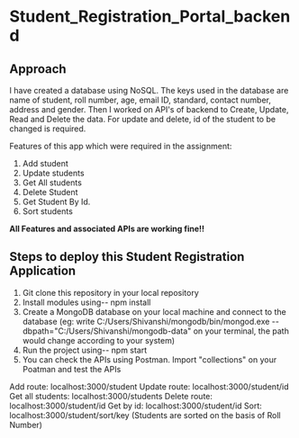# Student_Registration_Portal_backend

## Approach

I have created a database using NoSQL. The keys used in the database are name of student, roll number, age, email ID, standard, contact number, address and gender. Then I worked on API's of backend to Create, Update, Read and Delete the data. For update and delete, id of the student to be changed is required.

Features of this app which were required in the assignment:

1. Add student
2. Update students
3. Get All students
4. Delete Student
5. Get Student By Id.
6. Sort students

**All Features and associated APIs are working fine!!**

## Steps to deploy this Student Registration Application

1. Git clone this repository in your local repository
2. Install modules using-- npm install
3. Create a MongoDB database on your local machine and connect to the database 
   (eg: write C:/Users/Shivanshi/mongodb/bin/mongod.exe --dbpath="C:/Users/Shivanshi/mongodb-data" on your terminal, the path would change according to your system)
4. Run the project using-- npm start
5. You can check the APIs using Postman. Import "collections" on your Poatman and test the APIs

Add route: localhost:3000/student
Update route: localhost:3000/student/id
Get all students: localhost:3000/students
Delete route: localhost:3000/student/id
Get by id: localhost:3000/student/id
Sort: localhost:3000/student/sort/key (Students are sorted on the basis of Roll Number) 


